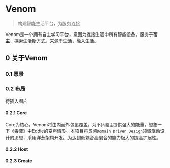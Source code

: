 # Venom
> 构建智能生活平台，为服务连接

Venom是一个拥有自主学习平台，意图为连接生活中所有智能设备，服务于**宿主**，探索生活新方式。来源于生活，融入生活。

## 0 关于Venom



### 0.1 愿景



### 0.2 布局



待插入图片



#### 0.2.1 Core

Core为核心，Venom将由内而外包裹覆盖，为不同`宿主`提供强大的能量，想象一下《毒液》中Eddie的变声情形。本项目将贯彻`Domain Driven Design`领域驱动设计的思想，采用洋葱架构开发。为达到低耦合高聚合的能力极大的提高扩展性。



#### 0.2.2 Host

#### 0.2.3 Create
